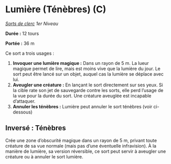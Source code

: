 # Lumière (Ténèbres) (C)


*[Sorts de clerc](../Sorts_de_clerc.md) 1er Niveau*

**Durée :** 12 tours

**Portée :** 36 m

Ce sort a trois usages :

1.  **Invoquer une lumière magique :** Dans un rayon de 5 m. La lueur
    magique permet de lire, mais est moins vive que la lumière du jour.
    Le sort peut être lancé sur un objet, auquel cas la lumière se
    déplace avec lui.
2.  **Aveugler une créature :** En lançant le sort directement sur ses
    yeux. Si la cible rate son jet de sauvegarde contre les sorts, elle
    perd l’usage de la vue pour la durée du sort. Une créature aveuglée
    est incapable d’attaquer.
3.  **Annuler les ténèbres :** Lumière peut annuler le sort ténèbres
    (voir ci-dessous)

## Inversé : Ténèbres

Crée une zone d’obscurité magique dans un rayon de 5 m, privant toute
créature de sa vue normale (mais pas d’une éventuelle infravision). À
la manière de lumière, sa version réversible, ce sort peut servir à
aveugler une créature ou à annuler le sort lumière.